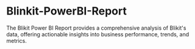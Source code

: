 # Blinkit-PowerBI-Report
The Blikit Power BI Report provides a comprehensive analysis of Blikit's data, offering actionable insights into business performance, trends, and metrics. 
